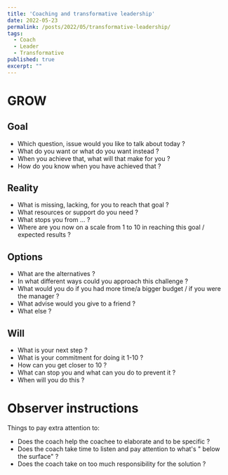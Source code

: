 ```yaml
---
title: 'Coaching and transformative leadership'
date: 2022-05-23
permalink: /posts/2022/05/transformative-leadership/
tags:
  - Coach
  - Leader
  - Transformative
published: true
excerpt: ""
---
```

# GROW

## Goal
* Which question, issue would you like to talk about today ?
* What do you want or what do you want instead ?
* When you achieve that, what will that make for you ?
* How do you know when you have achieved that ?

## Reality
* What is missing, lacking, for you to reach that goal ?
* What resources or support do you need ?
* What stops you from ... ?
* Where are you now on a scale from 1 to 10 in reaching this goal / expected results ?

## Options
* What are the alternatives ?
* In what different ways could you approach this challenge ?
* What would you do if you had more time/a bigger budget / if you were the manager ?
* What advise would you give to a friend ?
* What else ?

## Will
* What is your next step ?
* What is your commitment for doing it 1-10 ?
* How can you get closer to 10 ?
* What can stop you and what can you do to prevent it ?
* When will you do this ?

# Observer instructions

Things to pay extra attention to:
* Does the coach help the coachee to elaborate and to be specific ?
* Does the coach take time to listen and pay attention to what's " below the surface" ?
* Does the coach take on too much responsibility for the solution ?